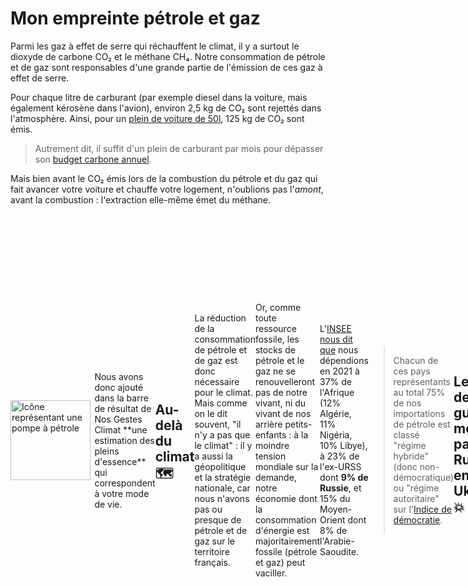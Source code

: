 # Mon empreinte pétrole et gaz

Parmi les gaz à effet de serre qui réchauffent le climat, il y a surtout le dioxyde de carbone CO₂ et le méthane CH₄. Notre consommation de pétrole et de gaz sont responsables d'une grande partie de l'émission de ces gaz à effet de serre.

Pour chaque litre de carburant (par exemple diesel dans la voiture, mais également kérosène dans l'avion), environ 2,5 kg de CO₂ sont rejettés dans l'atmosphère. Ainsi, pour un [plein de voiture de 50l](https://nosgestesclimat.fr/documentation/p%C3%A9trole/volume-plein), 125 kg de CO₂ sont émis.

> Autrement dit, il suffit d'un plein de carburant par mois pour dépasser son [budget carbone annuel](https://datagir.ademe.fr/blog/budget-empreinte-carbone-c-est-quoi/).

Mais bien avant le CO₂ émis lors de la combustion du pétrole et du gaz qui fait avancer votre voiture et chauffe votre logement, n'oublions pas l'_amont_, avant la combustion : l'extraction elle-même émet du méthane.

<div style="display: flex; align-items: center"><img
    		src="/images/pompe-essence.svg"
    		style="height: 8rem; margin-right: .4rem"
    		alt="Icône représentant une pompe à pétrole"
    	/>
Nous avons donc ajouté dans la barre de résultat de Nos Gestes Climat **une estimation des pleins d'essence** qui correspondent à votre mode de vie.

    	</div>

## Au-delà du climat 🗺️

La réduction de la consommation de pétrole et de gaz est donc nécessaire pour le climat. Mais comme on le dit souvent, "il n'y a pas que le climat" : il y a aussi la géopolitique et la stratégie nationale, car nous n'avons pas ou presque de pétrole et de gaz sur le territoire français.

Or, comme toute ressource fossile, les stocks de pétrole et le gaz ne se renouvelleront pas de notre vivant, ni du vivant de nos arrière petits-enfants : à la moindre tension mondiale sur la demande, notre économie dont la consommation d'énergie est majoritairement fossile (pétrole et gaz) peut vaciller.

L'[INSEE nous dit que](https://www.insee.fr/fr/statistiques/2119697) nous dépendions en 2021 à 37% de l'Afrique (12% Algérie, 11% Nigéria, 10% Libye), à 23% de l'ex-URSS dont **9% de Russie**, et 15% du Moyen-Orient dont 8% de l'Arabie-Saoudite.

> Chacun de ces pays représentants au total 75% de nos importations de pétrole est classé "régime hybride" (donc non-démocratique) ou "régime autoritaire" sur l'[Indice de démocratie](https://fr.wikipedia.org/wiki/Indice_de_d%C3%A9mocratie).

## Le cas de la guerre menée par la Russie en Ukraine 💥

<img style="width: 20rem; border-radius: .6rem" src="https://upload.wikimedia.org/wikipedia/commons/4/49/Flag_of_Ukraine.svg"/>

Le 24 février 2022, [la Russie lance une opération militaire dans le but d'envahir l'Ukraine](https://fr.wikipedia.org/wiki/Invasion_de_l%27Ukraine), ce qui constitue la plus importante opération militaire qu'ait connue l'Europe depuis la fin de la Seconde Guerre mondiale.

La France exprime [un soutien sans équivoque à l'Ukraine](https://www.gouvernement.fr/info-ukraine), et [adopte](https://www.diplomatie.gouv.fr/fr/dossiers-pays/ukraine/guerre-en-ukraine-la-position-de-la-france/article/guerre-en-ukraine-la-position-de-la-france) une politique de "[...] sanctions décidées pour produire un effet massif sur l’économie russe" pour "[...] accroître le prix de la guerre et influer sur les choix du président russe, Vladimir Poutine", avec en particulier **la fin des importations de pétrole russe**, décidé au niveau de l'union européenne, à hauteur de 90%, d'ici la fin de l'année 2022 ([source](https://www.20minutes.fr/monde/3304911-20220610-guerre-ukraine-embargo-ue-petrole-russe-bonne-affaire-moscou-vraiment)).

Ces sanctions se justifient par le fait que la moitié des exportations Russes, et donc indirectement le financement de son armée, [est constituée du pétrole et de gaz](https://fr.statista.com/infographie/26880/commerce-international-russie-exportations-petrole-gaz-balance-commerciale/).

> Au-delà de nos importations de pétrole _brut_, il semblerait surtout que [40% de notre diesel](https://github.com/datagir/nosgestesclimat/issues/1370) (pétrole raffiné) provenait avant la guerre de la Russie.

Cette actualité **nous conduit à lancer en urgence cet affichage "consommation de pétrole" dans Nos Gestes Climat en mars 2022**. 6 mois plus tard, les deux immenses pipelines Nord Stream approvisionnant l'Europe en gaz russe [sont sabotés](https://www.arte.tv/fr/videos/111286-000-A/nord-stream-pour-l-ue-le-sabotage-ne-fait-pas-de-doute), et [la guerre continue de faire rage](https://www.leparisien.fr/international/guerre-en-ukraine-lassemblee-generale-de-lonu-se-penche-sur-les-annexions-russes-suivez-notre-direct-10-10-2022-O5HAN6ULVRE2VAT6DN44A35YMU.php).
